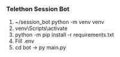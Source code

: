 ### Telethon Session Bot

1. ~/session_bot python -m venv venv
2. venv\Scripts\activate
3. python -m pip install -r requirements.txt
4. Fill .env 
5. cd bot -> py main.py